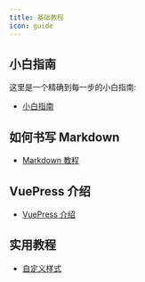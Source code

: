 ```yaml
---
title: 基础教程
icon: guide
---
```


## 小白指南

这里是一个精确到每一步的小白指南:

- [小白指南](tutorial.md)

## 如何书写 Markdown

- [Markdown 教程](markdown/README.md)

## VuePress 介绍

- [VuePress 介绍](vuepress/README.md)

## 实用教程

- [自定义样式](style.md)
